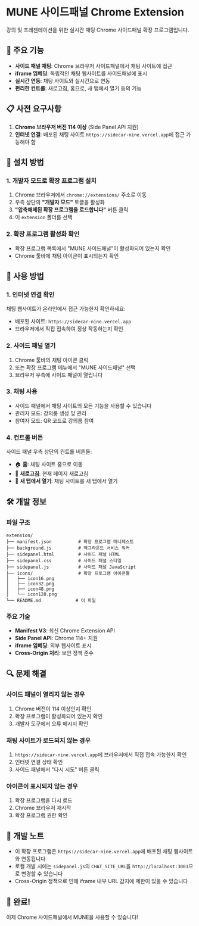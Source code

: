 # MUNE 사이드패널 Chrome Extension

강의 및 프레젠테이션을 위한 실시간 채팅 Chrome 사이드패널 확장 프로그램입니다.

## 🚀 주요 기능

- **사이드 패널 채팅**: Chrome 브라우저 사이드패널에서 채팅 사이트에 접근
- **iframe 임베딩**: 독립적인 채팅 웹사이트를 사이드패널에 표시
- **실시간 연동**: 채팅 사이트와 실시간으로 연동
- **편리한 컨트롤**: 새로고침, 홈으로, 새 탭에서 열기 등의 기능

## 📋 사전 요구사항

1. **Chrome 브라우저 버전 114 이상** (Side Panel API 지원)
2. **인터넷 연결**: 배포된 채팅 사이트 `https://sidecar-nine.vercel.app`에 접근 가능해야 함

## 🔧 설치 방법

### 1. 개발자 모드로 확장 프로그램 설치

1. Chrome 브라우저에서 `chrome://extensions/` 주소로 이동
2. 우측 상단의 **"개발자 모드"** 토글을 활성화
3. **"압축해제된 확장 프로그램을 로드합니다"** 버튼 클릭
4. 이 `extension` 폴더를 선택

### 2. 확장 프로그램 활성화 확인

- 확장 프로그램 목록에서 "MUNE 사이드패널"이 활성화되어 있는지 확인
- Chrome 툴바에 채팅 아이콘이 표시되는지 확인

## 🎯 사용 방법

### 1. 인터넷 연결 확인

채팅 웹사이트가 온라인에서 접근 가능한지 확인하세요:

- 배포된 사이트: `https://sidecar-nine.vercel.app`
- 브라우저에서 직접 접속하여 정상 작동하는지 확인

### 2. 사이드 패널 열기

1. Chrome 툴바의 채팅 아이콘 클릭
2. 또는 확장 프로그램 메뉴에서 "MUNE 사이드패널" 선택
3. 브라우저 우측에 사이드 패널이 열립니다

### 3. 채팅 사용

- 사이드 패널에서 채팅 사이트의 모든 기능을 사용할 수 있습니다
- 관리자 모드: 강의룸 생성 및 관리
- 참여자 모드: QR 코드로 강의룸 참여

### 4. 컨트롤 버튼

사이드 패널 우측 상단의 컨트롤 버튼들:

- 🏠 **홈**: 채팅 사이트 홈으로 이동
- 🔄 **새로고침**: 현재 페이지 새로고침
- 🔗 **새 탭에서 열기**: 채팅 사이트를 새 탭에서 열기

## 🛠️ 개발 정보

### 파일 구조

```
extension/
├── manifest.json          # 확장 프로그램 매니페스트
├── background.js          # 백그라운드 서비스 워커
├── sidepanel.html         # 사이드 패널 HTML
├── sidepanel.css          # 사이드 패널 스타일
├── sidepanel.js           # 사이드 패널 JavaScript
├── icons/                 # 확장 프로그램 아이콘들
│   ├── icon16.png
│   ├── icon32.png
│   ├── icon48.png
│   └── icon128.png
└── README.md             # 이 파일
```

### 주요 기술

- **Manifest V3**: 최신 Chrome Extension API
- **Side Panel API**: Chrome 114+ 지원
- **iframe 임베딩**: 외부 웹사이트 표시
- **Cross-Origin 처리**: 보안 정책 준수

## 🔍 문제 해결

### 사이드 패널이 열리지 않는 경우

1. Chrome 버전이 114 이상인지 확인
2. 확장 프로그램이 활성화되어 있는지 확인
3. 개발자 도구에서 오류 메시지 확인

### 채팅 사이트가 로드되지 않는 경우

1. `https://sidecar-nine.vercel.app`에 브라우저에서 직접 접속 가능한지 확인
2. 인터넷 연결 상태 확인
3. 사이드 패널에서 "다시 시도" 버튼 클릭

### 아이콘이 표시되지 않는 경우

1. 확장 프로그램을 다시 로드
2. Chrome 브라우저 재시작
3. 확장 프로그램 권한 확인

## 📝 개발 노트

- 이 확장 프로그램은 `https://sidecar-nine.vercel.app`에 배포된 채팅 웹사이트와 연동됩니다
- 로컬 개발 시에는 `sidepanel.js`의 `CHAT_SITE_URL`을 `http://localhost:3003`으로 변경할 수 있습니다
- Cross-Origin 정책으로 인해 iframe 내부 URL 감지에 제한이 있을 수 있습니다

## 🎉 완료!

이제 Chrome 사이드패널에서 MUNE을 사용할 수 있습니다! 